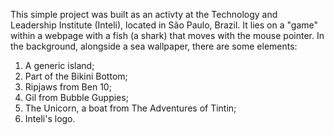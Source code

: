 This simple project was built as an activty at the Technology and Leadership Institute (Inteli), located in São Paulo, Brazil. It lies on a "game" within a webpage with a fish (a shark) that moves with the mouse pointer. In the background, alongside a sea wallpaper, there are some elements:

1) A generic island;
2) Part of the Bikini Bottom;
3) Ripjaws from Ben 10;
4) Gil from Bubble Guppies;
5) The Unicorn, a boat from The Adventures of Tintin;
6) Inteli's logo.